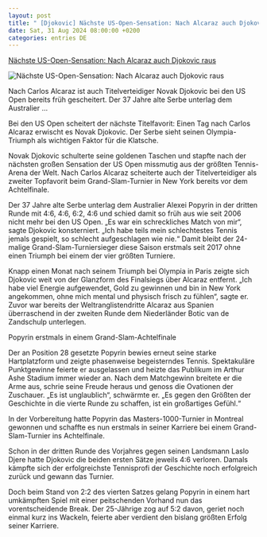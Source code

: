 ```yaml
---
layout: post
title: " [Djokovic] Nächste US-Open-Sensation: Nach Alcaraz auch Djokovic raus"
date: Sat, 31 Aug 2024 08:00:00 +0200
categories: entries DE
---
```

[Nächste US-Open-Sensation: Nach Alcaraz auch Djokovic raus](https://bnn.de/sport/naechste-us-open-sensation-nach-alcaraz-auch-djokovic-raus)

![Nächste US-Open-Sensation: Nach Alcaraz auch Djokovic raus](https://static.bnn.de/sport/urn-newsml-dpacom-20090101-240831-935-230771-bx06gb/alternates/LANDSCAPE_13x7_BASE/urn-newsml-dpacom-20090101-240831-935-230771)

Nach Carlos Alcaraz ist auch Titelverteidiger Novak Djokovic bei den US Open bereits früh gescheitert. Der 37 Jahre alte Serbe unterlag dem Australier ...

Bei den US Open scheitert der nächste Titelfavorit: Einen Tag nach Carlos Alcaraz erwischt es Novak Djokovic. Der Serbe sieht seinen Olympia-Triumph als wichtigen Faktor für die Klatsche.

Novak Djokovic schulterte seine goldenen Taschen und stapfte nach der nächsten großen Sensation der US Open missmutig aus der größten Tennis-Arena der Welt. Nach Carlos Alcaraz scheiterte auch der Titelverteidiger als zweiter Topfavorit beim Grand-Slam-Turnier in New York bereits vor dem Achtelfinale.

Der 37 Jahre alte Serbe unterlag dem Australier Alexei Popyrin in der dritten Runde mit 4:6, 4:6, 6:2, 4:6 und schied damit so früh aus wie seit 2006 nicht mehr bei den US Open. „Es war ein schreckliches Match von mir“, sagte Djokovic konsterniert. „Ich habe teils mein schlechtestes Tennis jemals gespielt, so schlecht aufgeschlagen wie nie.“ Damit bleibt der 24-malige Grand-Slam-Turniersieger diese Saison erstmals seit 2017 ohne einen Triumph bei einem der vier größten Turniere.

Knapp einen Monat nach seinem Triumph bei Olympia in Paris zeigte sich Djokovic weit von der Glanzform des Finalsiegs über Alcaraz entfernt. „Ich habe viel Energie aufgewendet, Gold zu gewinnen und bin in New York angekommen, ohne mich mental und physisch frisch zu fühlen“, sagte er. Zuvor war bereits der Weltranglistendritte Alcaraz aus Spanien überraschend in der zweiten Runde dem Niederländer Botic van de Zandschulp unterlegen.

Popyrin erstmals in einem Grand-Slam-Achtelfinale

Der an Position 28 gesetzte Popyrin bewies erneut seine starke Hartplatzform und zeigte phasenweise begeisterndes Tennis. Spektakuläre Punktgewinne feierte er ausgelassen und heizte das Publikum im Arthur Ashe Stadium immer wieder an. Nach dem Matchgewinn breitete er die Arme aus, schrie seine Freude heraus und genoss die Ovationen der Zuschauer. „Es ist unglaublich“, schwärmte er. „Es gegen den Größten der Geschichte in die vierte Runde zu schaffen, ist ein großartiges Gefühl.“

In der Vorbereitung hatte Popyrin das Masters-1000-Turnier in Montreal gewonnen und schaffte es nun erstmals in seiner Karriere bei einem Grand-Slam-Turnier ins Achtelfinale.

Schon in der dritten Runde des Vorjahres gegen seinen Landsmann Laslo Djere hatte Djokovic die beiden ersten Sätze jeweils 4:6 verloren. Damals kämpfte sich der erfolgreichste Tennisprofi der Geschichte noch erfolgreich zurück und gewann das Turnier.

Doch beim Stand von 2:2 des vierten Satzes gelang Popyrin in einem hart umkämpften Spiel mit einer peitschenden Vorhand nun das vorentscheidende Break. Der 25-Jährige zog auf 5:2 davon, geriet noch einmal kurz ins Wackeln, feierte aber verdient den bislang größten Erfolg seiner Karriere.

